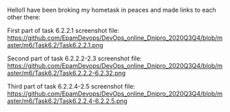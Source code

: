 Hello!I have been broking my hometask in peaces and made links to each other there:

First part of task 6.2.2.1 screenshot file: https://github.com/EpamDevops/DevOps_online_Dnipro_2020Q3Q4/blob/master/m6/Task6.2/Task6.2.2.1.png

Second part of task 6.2.2.2-2.3 screenshot file: https://github.com/EpamDevops/DevOps_online_Dnipro_2020Q3Q4/blob/master/m6/Task6.2/Task6.2.2.2-6.2.32.png

Third part of task 6.2.2.4-2.5 screenshot file: https://github.com/EpamDevops/DevOps_online_Dnipro_2020Q3Q4/blob/master/m6/Task6.2/Task6.2.2.4-6.2.2.5.png
